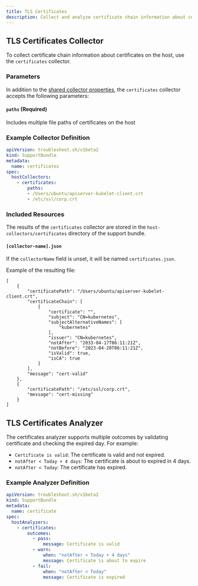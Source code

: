 ```yaml
---
title: TLS Certificates
description: Collect and analyze certificate chain information about certificates.
---
```


## TLS Certificates Collector

To collect certificate chain information about certificates on the host, use the `certificates` collector.

### Parameters

In addition to the [shared collector properties](/collect/collectors/#shared-properties), the `certificates` collector accepts the following parameters:

#### `paths` (Required)
Includes multiple file paths of certificates on the host

### Example Collector Definition

```yaml
apiVersion: troubleshoot.sh/v1beta2
kind: SupportBundle
metadata:
  name: certificates
spec:
  hostCollectors:
    - certificates:
        paths: 
        - /Users/ubuntu/apiserver-kubelet-client.crt
        - /etc/ssl/corp.crt
```

### Included Resources

The results of the `certificates` collector are stored in the `host-collectors/certificates` directory of the support bundle.

#### `[collector-name].json`

If the `collectorName` field is unset, it will be named `certificates.json`.

Example of the resulting file:

```
[
	{
		"certificatePath": "/Users/ubuntu/apiserver-kubelet-client.crt",
		"certificateChain": [
			{
				"certificate": "",
				"subject": "CN=kubernetes",
				"subjectAlternativeNames": [
					"kubernetes"
				],
				"issuer": "CN=kubernetes",
				"notAfter": "2033-04-17T06:11:21Z",
				"notBefore": "2023-04-20T06:11:21Z",
				"isValid": true,
				"isCA": true
			}
		],
		"message": "cert-valid"
	},
	{
		"certificatePath": "/etc/ssl/corp.crt",
		"message": "cert-missing"
	}
]
```

## TLS Certificates Analyzer

The certificates analyzer supports multiple outcomes by validating certificate and checking the expired day. For example:

- `Certificate is valid`: The certificate is valid and not expired.
- `notAfter < Today + 4 days`: The certificate is about to expired in 4 days.
- `notAfter < Today`:  The certificate has expired.

### Example Analyzer Definition

```yaml
apiVersion: troubleshoot.sh/v1beta2
kind: SupportBundle
metadata:
  name: certificate
spec:
  hostAnalyzers:
    - certificates:
        outcomes:
          - pass:
              message: Certificate is valid
          - warn:
              when: "notAfter < Today + 4 days"
              message: Certificate is about to expire
          - fail:
              when: "notAfter < Today"
              message: Certificate is expired
```

